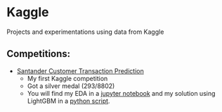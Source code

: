 # Kaggle
Projects and experimentations using data from Kaggle

## Competitions:
- [Santander Customer Transaction Prediction](santander-customer-transaction-prediction)
  - My first Kaggle competition
  - Got a silver medal (293/8802)
  - You will find my EDA in a [jupyter notebook](santander-customer-transaction-prediction/EDA_notebook.ipynb) and my solution using LightGBM in a [python script](santander-customer-transaction-prediction/lgb_script.py).
